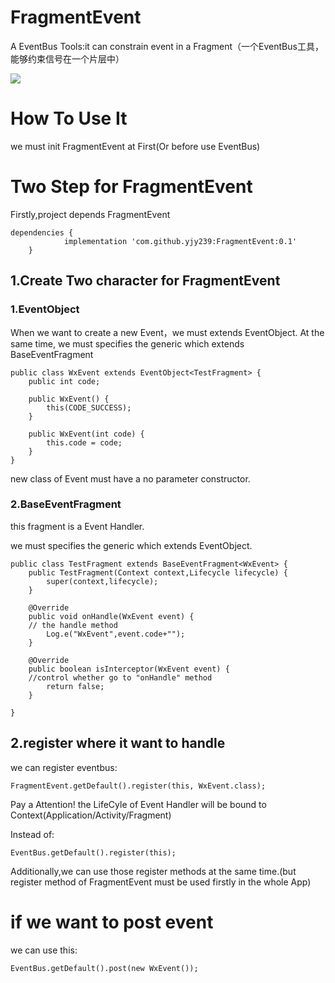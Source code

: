 # FragmentEvent
A EventBus Tools:it can constrain event in a Fragment（一个EventBus工具，能够约束信号在一个片层中）

[![](https://jitpack.io/v/yjy239/FragmentEvent.svg)](https://jitpack.io/#yjy239/FragmentEvent)

# How To Use It
we must init FragmentEvent at First(Or before use EventBus)

# Two Step for FragmentEvent

Firstly,project depends FragmentEvent
```
dependencies {
	        implementation 'com.github.yjy239:FragmentEvent:0.1'
	}
```

## 1.Create Two character for FragmentEvent

### 1.EventObject

When we want to create a new Event，we must extends EventObject.
At the same time, we must specifies the generic which extends BaseEventFragment
```
public class WxEvent extends EventObject<TestFragment> {
    public int code;

    public WxEvent() {
        this(CODE_SUCCESS);
    }

    public WxEvent(int code) {
        this.code = code;
    }
}
```

new class of Event must have a no parameter constructor.


### 2.BaseEventFragment
this fragment is a Event Handler.

we must specifies the generic which extends EventObject.
```
public class TestFragment extends BaseEventFragment<WxEvent> {
    public TestFragment(Context context,Lifecycle lifecycle) {
        super(context,lifecycle);
    }

    @Override
    public void onHandle(WxEvent event) {
    // the handle method
        Log.e("WxEvent",event.code+"");
    }

    @Override
    public boolean isInterceptor(WxEvent event) {
    //control whether go to "onHandle" method
        return false;
    }

}
```

## 2.register where it want to handle

we can register eventbus:
```
FragmentEvent.getDefault().register(this, WxEvent.class);
```

Pay a Attention! the LifeCyle of Event Handler will be bound to Context(Application/Activity/Fragment)

Instead of:
```
EventBus.getDefault().register(this);
```

Additionally,we can use those register methods at the same time.(but register method of FragmentEvent must be used firstly in the whole App)

# if we want to post event
we can use this:
```
EventBus.getDefault().post(new WxEvent());
```


